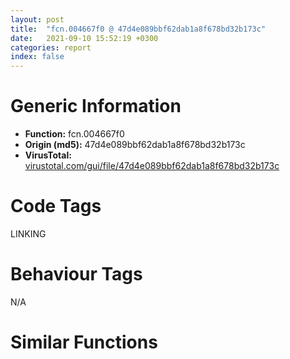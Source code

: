 ```yaml
---
layout: post
title:  "fcn.004667f0 @ 47d4e089bbf62dab1a8f678bd32b173c"
date:   2021-09-10 15:52:19 +0300
categories: report
index: false
---
```


# Generic Information
- **Function:** fcn.004667f0
- **Origin (md5):** 47d4e089bbf62dab1a8f678bd32b173c
- **VirusTotal:** [virustotal.com/gui/file/47d4e089bbf62dab1a8f678bd32b173c][virustotal_ref]

# Code Tags
<span class="tag" id="LINKING">LINKING</span>


# Behaviour Tags
<span class="bhv-tag" id="na">N/A</span>

# Similar Functions
<script type="text/javascript" src="https://www.gstatic.com/charts/loader.js"></script>
<script type="text/javascript">

    google.charts.load('current', {'packages':['corechart']});
    google.charts.setOnLoadCallback(drawChart);

    function drawChart() {
    var data = new google.visualization.DataTable();
        data.addColumn('number', 'X');
        data.addColumn('number', 'Y');
        data.addColumn({type: 'string', role: 'tooltip', 'p': {'html': true}});
        data.addColumn({'type': 'string', 'role': 'style'});
        
        data.addRows([
    [-43.89665985107422, -75.70523071289062, '<b><a href="/report/fcn.004667f0@47d4e089bbf62dab1a8f678bd32b173c">fcn.004667f0</a><br>@47d4e089bbf62dab1a8f678bd32b173c</b><br>push ebp<br>mov ebp, esp<br>cmp byte[ebp+8], 0<br>jne 0x466820<br>push esi<br>mov esi, 0x49eae8<br>cmp dword[esi], 0<br>je 0x466814<br>cmp dword[esi], 0xffffffff<br>je 0x466811<br>push dword[esi]<br>call dword[sym.imp.KERNEL32.dll_FreeLibrary]<br>and dword[esi], 0<br>add esi, 4<br>cmp esi, 0x49eaf4<br>jne 0x4667ff<br>pop esi<br>pop ebp<br>ret <br><eoc> ', 'point { fill-color: #e0440e; }'],
[-4.89247465133667, 264.9358215332031, '<b><a href="/report/fcn.004667f0@394c28c779b535ac47055481e5ab2427">fcn.004667f0</a><br>@394c28c779b535ac47055481e5ab2427</b><br>push ebp<br>mov ebp, esp<br>cmp byte[ebp+8], 0<br>jne 0x466820<br>push esi<br>mov esi, 0x49eae8<br>cmp dword[esi], 0<br>je 0x466814<br>cmp dword[esi], 0xffffffff<br>je 0x466811<br>push dword[esi]<br>call dword[sym.imp.KERNEL32.dll_FreeLibrary]<br>and dword[esi], 0<br>add esi, 4<br>cmp esi, 0x49eaf4<br>jne 0x4667ff<br>pop esi<br>pop ebp<br>ret <br><eoc> ', 'null'],
[-10.607580184936523, 159.04171752929688, '<b><a href="/report/fcn.0041f7a2@835812ed365516de32516b9bf14b0450">fcn.0041f7a2</a><br>@835812ed365516de32516b9bf14b0450</b><br>push ebp<br>mov ebp, esp<br>cmp byte[ebp+8], 0<br>jne 0x41f7d2<br>push esi<br>mov esi, 0x4d7608<br>cmp dword[esi], 0<br>je 0x41f7c6<br>cmp dword[esi], 0xffffffff<br>je 0x41f7c3<br>push dword[esi]<br>call dword[sym.imp.KERNEL32.dll_FreeLibrary]<br>and dword[esi], 0<br>add esi, 4<br>cmp esi, 0x4d7614<br>jne 0x41f7b1<br>pop esi<br>pop ebp<br>ret <br><eoc> ', 'null'],
[-64.79528045654297, -146.39561462402344, '<b><a href="/report/fcn.0040c3e9@a7fde220a04c8ad1ded25e571c4daa50">fcn.0040c3e9</a><br>@a7fde220a04c8ad1ded25e571c4daa50</b><br>push ebp<br>mov ebp, esp<br>cmp byte[ebp+8], 0<br>jne 0x40c419<br>push esi<br>mov esi, 0x426a04<br>cmp dword[esi], 0<br>je 0x40c40d<br>cmp dword[esi], 0xffffffff<br>je 0x40c40a<br>push dword[esi]<br>call dword[sym.imp.KERNEL32.dll_FreeLibrary]<br>and dword[esi], 0<br>add esi, 4<br>cmp esi, 0x426a14<br>jne 0x40c3f8<br>pop esi<br>pop ebp<br>ret <br><eoc> ', 'null'],
[142.3029022216797, 103.06816101074219, '<b><a href="/report/fcn.004667f0@3a017db0719485179e5931e1ff048b6a">fcn.004667f0</a><br>@3a017db0719485179e5931e1ff048b6a</b><br>push ebp<br>mov ebp, esp<br>cmp byte[ebp+8], 0<br>jne 0x466820<br>push esi<br>mov esi, 0x49eae8<br>cmp dword[esi], 0<br>je 0x466814<br>cmp dword[esi], 0xffffffff<br>je 0x466811<br>push dword[esi]<br>call dword[sym.imp.KERNEL32.dll_FreeLibrary]<br>and dword[esi], 0<br>add esi, 4<br>cmp esi, 0x49eaf4<br>jne 0x4667ff<br>pop esi<br>pop ebp<br>ret <br><eoc> ', 'null'],
[-57.148563385009766, 50.15514373779297, '<b><a href="/report/fcn.10006844@b74a1e462e0b6bacec09e2503391e156">fcn.10006844</a><br>@b74a1e462e0b6bacec09e2503391e156</b><br>push ebp<br>mov ebp, esp<br>cmp byte[ebp+8], 0<br>jne 0x10006874<br>push esi<br>mov esi, 0x1001ebd0<br>cmp dword[esi], 0<br>je 0x10006868<br>cmp dword[esi], 0xffffffff<br>je 0x10006865<br>push dword[esi]<br>call dword[sym.imp.KERNEL32.dll_FreeLibrary]<br>and dword[esi], 0<br>add esi, 4<br>cmp esi, 0x1001ebdc<br>jne 0x10006853<br>pop esi<br>pop ebp<br>ret <br><eoc> ', 'null'],
[-133.52227783203125, 61.54753494262695, '<b><a href="/report/fcn.00405139@ea6f23b2cb496f8773ec04df5c0f8d87">fcn.00405139</a><br>@ea6f23b2cb496f8773ec04df5c0f8d87</b><br>push ebp<br>mov ebp, esp<br>cmp byte[ebp+8], 0<br>jne 0x405169<br>push esi<br>mov esi, 0x49bf04<br>cmp dword[esi], 0<br>je 0x40515d<br>cmp dword[esi], 0xffffffff<br>je 0x40515a<br>push dword[esi]<br>call dword[sym.imp.KERNEL32.dll_FreeLibrary]<br>and dword[esi], 0<br>add esi, 4<br>cmp esi, 0x49bf14<br>jne 0x405148<br>pop esi<br>pop ebp<br>ret <br><eoc> ', 'null'],
[-166.8216094970703, -15.202370643615723, '<b><a href="/report/fcn.00405139@03a5d7e745838b7e7a4c7d09dcb64e60">fcn.00405139</a><br>@03a5d7e745838b7e7a4c7d09dcb64e60</b><br>push ebp<br>mov ebp, esp<br>cmp byte[ebp+8], 0<br>jne 0x405169<br>push esi<br>mov esi, 0x49bf04<br>cmp dword[esi], 0<br>je 0x40515d<br>cmp dword[esi], 0xffffffff<br>je 0x40515a<br>push dword[esi]<br>call dword[sym.imp.KERNEL32.dll_FreeLibrary]<br>and dword[esi], 0<br>add esi, 4<br>cmp esi, 0x49bf14<br>jne 0x405148<br>pop esi<br>pop ebp<br>ret <br><eoc> ', 'null'],
[18.730268478393555, -118.86972045898438, '<b><a href="/report/fcn.0041f7b2@c0371bf2f84d37acabd30e547b4cc5fa">fcn.0041f7b2</a><br>@c0371bf2f84d37acabd30e547b4cc5fa</b><br>push ebp<br>mov ebp, esp<br>cmp byte[ebp+8], 0<br>jne 0x41f7e2<br>push esi<br>mov esi, 0x449608<br>cmp dword[esi], 0<br>je 0x41f7d6<br>cmp dword[esi], 0xffffffff<br>je 0x41f7d3<br>push dword[esi]<br>call dword[sym.imp.KERNEL32.dll_FreeLibrary]<br>and dword[esi], 0<br>add esi, 4<br>cmp esi, 0x449614<br>jne 0x41f7c1<br>pop esi<br>pop ebp<br>ret <br><eoc> ', 'null'],
[-164.36260986328125, 156.25657653808594, '<b><a href="/report/fcn.0040bf21@b9e7701b101639a92238161f00b7471e">fcn.0040bf21</a><br>@b9e7701b101639a92238161f00b7471e</b><br>push ebp<br>mov ebp, esp<br>cmp byte[ebp+8], 0<br>jne 0x40bf51<br>push esi<br>mov esi, 0x42f5a4<br>cmp dword[esi], 0<br>je 0x40bf45<br>cmp dword[esi], 0xffffffff<br>je 0x40bf42<br>push dword[esi]<br>call dword[sym.imp.KERNEL32.dll_FreeLibrary]<br>and dword[esi], 0<br>add esi, 4<br>cmp esi, 0x42f5b0<br>jne 0x40bf30<br>pop esi<br>pop ebp<br>ret <br><eoc> ', 'null'],
[213.36341857910156, -157.08152770996094, '<b><a href="/report/fcn.004762d4@2fcce874fb2a3a396274d2df89c397e3">fcn.004762d4</a><br>@2fcce874fb2a3a396274d2df89c397e3</b><br>push ebp<br>mov ebp, esp<br>cmp byte[ebp+8], 0<br>jne 0x476304<br>push esi<br>mov esi, 0x543300<br>cmp dword[esi], 0<br>je 0x4762f8<br>cmp dword[esi], 0xffffffff<br>je 0x4762f5<br>push dword[esi]<br>call dword[sym.imp.KERNEL32.dll_FreeLibrary]<br>and dword[esi], 0<br>add esi, 4<br>cmp esi, 0x54330c<br>jne 0x4762e3<br>pop esi<br>pop ebp<br>ret <br><eoc> ', 'null'],
[157.7335205078125, 216.00015258789062, '<b><a href="/report/fcn.0040bf21@2befdc6dad4b6936d78e65ffd5537599">fcn.0040bf21</a><br>@2befdc6dad4b6936d78e65ffd5537599</b><br>push ebp<br>mov ebp, esp<br>cmp byte[ebp+8], 0<br>jne 0x40bf51<br>push esi<br>mov esi, 0x42f5a4<br>cmp dword[esi], 0<br>je 0x40bf45<br>cmp dword[esi], 0xffffffff<br>je 0x40bf42<br>push dword[esi]<br>call dword[sym.imp.KERNEL32.dll_FreeLibrary]<br>and dword[esi], 0<br>add esi, 4<br>cmp esi, 0x42f5b0<br>jne 0x40bf30<br>pop esi<br>pop ebp<br>ret <br><eoc> ', 'null'],
[-275.2506103515625, 5.307663440704346, '<b><a href="/report/fcn.00411127@597d9ee507d1b2a81775aa98c4a2271a">fcn.00411127</a><br>@597d9ee507d1b2a81775aa98c4a2271a</b><br>push ebp<br>mov ebp, esp<br>cmp byte[ebp+8], 0<br>jne 0x411157<br>push esi<br>mov esi, 0x63bf94<br>cmp dword[esi], 0<br>je 0x41114b<br>cmp dword[esi], 0xffffffff<br>je 0x411148<br>push dword[esi]<br>call dword[sym.imp.KERNEL32.dll_FreeLibrary]<br>and dword[esi], 0<br>add esi, 4<br>cmp esi, 0x63bfa4<br>jne 0x411136<br>pop esi<br>pop ebp<br>ret <br><eoc> ', 'null'],
[265.4501037597656, 21.6712703704834, '<b><a href="/report/fcn.0040bf21@9060907d555cecab3519fcbc82318d7e">fcn.0040bf21</a><br>@9060907d555cecab3519fcbc82318d7e</b><br>push ebp<br>mov ebp, esp<br>cmp byte[ebp+8], 0<br>jne 0x40bf51<br>push esi<br>mov esi, 0x42f5a4<br>cmp dword[esi], 0<br>je 0x40bf45<br>cmp dword[esi], 0xffffffff<br>je 0x40bf42<br>push dword[esi]<br>call dword[sym.imp.KERNEL32.dll_FreeLibrary]<br>and dword[esi], 0<br>add esi, 4<br>cmp esi, 0x42f5b0<br>jne 0x40bf30<br>pop esi<br>pop ebp<br>ret <br><eoc> ', 'null'],
[-146.76173400878906, -219.93504333496094, '<b><a href="/report/fcn.004366a6@c2f40b3bc10e39d3d975422ee4d09bab">fcn.004366a6</a><br>@c2f40b3bc10e39d3d975422ee4d09bab</b><br>push ebp<br>mov ebp, esp<br>cmp byte[ebp+8], 0<br>jne 0x4366d6<br>push esi<br>mov esi, 0x4f5b74<br>cmp dword[esi], 0<br>je 0x4366ca<br>cmp dword[esi], 0xffffffff<br>je 0x4366c7<br>push dword[esi]<br>call dword[sym.imp.KERNEL32.dll_FreeLibrary]<br>and dword[esi], 0<br>add esi, 4<br>cmp esi, 0x4f5b84<br>jne 0x4366b5<br>pop esi<br>pop ebp<br>ret <br><eoc> ', 'null'],
[27.837562561035156, 20.897785186767578, '<b><a href="/report/fcn.0040c4e1@8cf34c97b8222fae425942250641fcfd">fcn.0040c4e1</a><br>@8cf34c97b8222fae425942250641fcfd</b><br>push ebp<br>mov ebp, esp<br>cmp byte[ebp+8], 0<br>jne 0x40c511<br>push esi<br>mov esi, 0x4305a4<br>cmp dword[esi], 0<br>je 0x40c505<br>cmp dword[esi], 0xffffffff<br>je 0x40c502<br>push dword[esi]<br>call dword[sym.imp.KERNEL32.dll_FreeLibrary]<br>and dword[esi], 0<br>add esi, 4<br>cmp esi, 0x4305b0<br>jne 0x40c4f0<br>pop esi<br>pop ebp<br>ret <br><eoc> ', 'null'],
[89.33902740478516, -16.733469009399414, '<b><a href="/report/fcn.0040bf21@31d828bf241be93b3ffe89cf3c313d44">fcn.0040bf21</a><br>@31d828bf241be93b3ffe89cf3c313d44</b><br>push ebp<br>mov ebp, esp<br>cmp byte[ebp+8], 0<br>jne 0x40bf51<br>push esi<br>mov esi, 0x42f5a4<br>cmp dword[esi], 0<br>je 0x40bf45<br>cmp dword[esi], 0xffffffff<br>je 0x40bf42<br>push dword[esi]<br>call dword[sym.imp.KERNEL32.dll_FreeLibrary]<br>and dword[esi], 0<br>add esi, 4<br>cmp esi, 0x42f5b0<br>jne 0x40bf30<br>pop esi<br>pop ebp<br>ret <br><eoc> ', 'null'],
[-26.64523696899414, -10.46117115020752, '<b><a href="/report/fcn.004125e9@7dfa91bbba8f79a5b19b642937435ac0">fcn.004125e9</a><br>@7dfa91bbba8f79a5b19b642937435ac0</b><br>push ebp<br>mov ebp, esp<br>cmp byte[ebp+8], 0<br>jne 0x412619<br>push esi<br>mov esi, 0x4b7f9c<br>cmp dword[esi], 0<br>je 0x41260d<br>cmp dword[esi], 0xffffffff<br>je 0x41260a<br>push dword[esi]<br>call dword[sym.imp.KERNEL32.dll_FreeLibrary]<br>and dword[esi], 0<br>add esi, 4<br>cmp esi, 0x4b7fac<br>jne 0x4125f8<br>pop esi<br>pop ebp<br>ret <br><eoc> ', 'null'],
[91.68505859375, -97.55989837646484, '<b><a href="/report/fcn.004667f0@2a380710d2016aed75cfad6eacab1d1a">fcn.004667f0</a><br>@2a380710d2016aed75cfad6eacab1d1a</b><br>push ebp<br>mov ebp, esp<br>cmp byte[ebp+8], 0<br>jne 0x466820<br>push esi<br>mov esi, 0x49eae8<br>cmp dword[esi], 0<br>je 0x466814<br>cmp dword[esi], 0xffffffff<br>je 0x466811<br>push dword[esi]<br>call dword[sym.imp.KERNEL32.dll_FreeLibrary]<br>and dword[esi], 0<br>add esi, 4<br>cmp esi, 0x49eaf4<br>jne 0x4667ff<br>pop esi<br>pop ebp<br>ret <br><eoc> ', 'null'],
[153.52267456054688, 22.46540069580078, '<b><a href="/report/fcn.0040bf21@8db9fe0b752fe464ff1c81507df8551a">fcn.0040bf21</a><br>@8db9fe0b752fe464ff1c81507df8551a</b><br>push ebp<br>mov ebp, esp<br>cmp byte[ebp+8], 0<br>jne 0x40bf51<br>push esi<br>mov esi, 0x42f5a4<br>cmp dword[esi], 0<br>je 0x40bf45<br>cmp dword[esi], 0xffffffff<br>je 0x40bf42<br>push dword[esi]<br>call dword[sym.imp.KERNEL32.dll_FreeLibrary]<br>and dword[esi], 0<br>add esi, 4<br>cmp esi, 0x42f5b0<br>jne 0x40bf30<br>pop esi<br>pop ebp<br>ret <br><eoc> ', 'null'],
[-124.20730590820312, -89.07719421386719, '<b><a href="/report/fcn.004169c0@5f763449465a14d1cdb5ea67e2f984d0">fcn.004169c0</a><br>@5f763449465a14d1cdb5ea67e2f984d0</b><br>push ebp<br>mov ebp, esp<br>cmp byte[ebp+8], 0<br>jne 0x4169f0<br>push esi<br>mov esi, 0x46032c<br>cmp dword[esi], 0<br>je 0x4169e4<br>cmp dword[esi], 0xffffffff<br>je 0x4169e1<br>push dword[esi]<br>call dword[sym.imp.KERNEL32.dll_FreeLibrary]<br>and dword[esi], 0<br>add esi, 4<br>cmp esi, 0x46033c<br>jne 0x4169cf<br>pop esi<br>pop ebp<br>ret <br><eoc> ', 'null'],
[-74.08207702636719, 119.37771606445312, '<b><a href="/report/fcn.0041f7b2@5e50a67c7e8dbb50c23acbc92eb08f0e">fcn.0041f7b2</a><br>@5e50a67c7e8dbb50c23acbc92eb08f0e</b><br>push ebp<br>mov ebp, esp<br>cmp byte[ebp+8], 0<br>jne 0x41f7e2<br>push esi<br>mov esi, 0x449608<br>cmp dword[esi], 0<br>je 0x41f7d6<br>cmp dword[esi], 0xffffffff<br>je 0x41f7d3<br>push dword[esi]<br>call dword[sym.imp.KERNEL32.dll_FreeLibrary]<br>and dword[esi], 0<br>add esi, 4<br>cmp esi, 0x449614<br>jne 0x41f7c1<br>pop esi<br>pop ebp<br>ret <br><eoc> ', 'null'],
[156.60035705566406, -58.17279815673828, '<b><a href="/report/fcn.004667f0@6f3954a480bef11309decb3759df55ad">fcn.004667f0</a><br>@6f3954a480bef11309decb3759df55ad</b><br>push ebp<br>mov ebp, esp<br>cmp byte[ebp+8], 0<br>jne 0x466820<br>push esi<br>mov esi, 0x49eae8<br>cmp dword[esi], 0<br>je 0x466814<br>cmp dword[esi], 0xffffffff<br>je 0x466811<br>push dword[esi]<br>call dword[sym.imp.KERNEL32.dll_FreeLibrary]<br>and dword[esi], 0<br>add esi, 4<br>cmp esi, 0x49eaf4<br>jne 0x4667ff<br>pop esi<br>pop ebp<br>ret <br><eoc> ', 'null'],
[65.05713653564453, 134.61474609375, '<b><a href="/report/fcn.0040410d@48311276b3cd8adebcd777f7aad326b2">fcn.0040410d</a><br>@48311276b3cd8adebcd777f7aad326b2</b><br>push ebp<br>mov ebp, esp<br>cmp byte[ebp+8], 0<br>jne 0x40413d<br>push esi<br>mov esi, 0x4a1bc0<br>cmp dword[esi], 0<br>je 0x404131<br>cmp dword[esi], 0xffffffff<br>je 0x40412e<br>push dword[esi]<br>call dword[sym.imp.KERNEL32.dll_FreeLibrary]<br>and dword[esi], 0<br>add esi, 4<br>cmp esi, 0x4a1bd0<br>jne 0x40411c<br>pop esi<br>pop ebp<br>ret <br><eoc> ', 'null'],
[-93.42029571533203, -15.32449722290039, '<b><a href="/report/fcn.0040bf21@8fe319558c6f221efde51f3acc33b19c">fcn.0040bf21</a><br>@8fe319558c6f221efde51f3acc33b19c</b><br>push ebp<br>mov ebp, esp<br>cmp byte[ebp+8], 0<br>jne 0x40bf51<br>push esi<br>mov esi, 0x42f5a4<br>cmp dword[esi], 0<br>je 0x40bf45<br>cmp dword[esi], 0xffffffff<br>je 0x40bf42<br>push dword[esi]<br>call dword[sym.imp.KERNEL32.dll_FreeLibrary]<br>and dword[esi], 0<br>add esi, 4<br>cmp esi, 0x42f5b0<br>jne 0x40bf30<br>pop esi<br>pop ebp<br>ret <br><eoc> ', 'null'],
[29.42437171936035, -50.836570739746094, '<b><a href="/report/fcn.0041f7a2@d9b85b9b67587bbf2112c62164413bd8">fcn.0041f7a2</a><br>@d9b85b9b67587bbf2112c62164413bd8</b><br>push ebp<br>mov ebp, esp<br>cmp byte[ebp+8], 0<br>jne 0x41f7d2<br>push esi<br>mov esi, 0x4d7608<br>cmp dword[esi], 0<br>je 0x41f7c6<br>cmp dword[esi], 0xffffffff<br>je 0x41f7c3<br>push dword[esi]<br>call dword[sym.imp.KERNEL32.dll_FreeLibrary]<br>and dword[esi], 0<br>add esi, 4<br>cmp esi, 0x4d7614<br>jne 0x41f7b1<br>pop esi<br>pop ebp<br>ret <br><eoc> ', 'null'],
[5.060511112213135, 83.92733001708984, '<b><a href="/report/fcn.0040c3e9@0b073c89b077a27e3496540be7574e33">fcn.0040c3e9</a><br>@0b073c89b077a27e3496540be7574e33</b><br>push ebp<br>mov ebp, esp<br>cmp byte[ebp+8], 0<br>jne 0x40c419<br>push esi<br>mov esi, 0x426a04<br>cmp dword[esi], 0<br>je 0x40c40d<br>cmp dword[esi], 0xffffffff<br>je 0x40c40a<br>push dword[esi]<br>call dword[sym.imp.KERNEL32.dll_FreeLibrary]<br>and dword[esi], 0<br>add esi, 4<br>cmp esi, 0x426a14<br>jne 0x40c3f8<br>pop esi<br>pop ebp<br>ret <br><eoc> ', 'null'],
[81.38752746582031, 58.796573638916016, '<b><a href="/report/fcn.00408334@fca52b995e756cff97168f6fef94b37d">fcn.00408334</a><br>@fca52b995e756cff97168f6fef94b37d</b><br>push ebp<br>mov ebp, esp<br>cmp byte[ebp+8], 0<br>jne 0x408364<br>push esi<br>mov esi, 0x41c244<br>cmp dword[esi], 0<br>je 0x408358<br>cmp dword[esi], 0xffffffff<br>je 0x408355<br>push dword[esi]<br>call dword[sym.imp.KERNEL32.dll_FreeLibrary]<br>and dword[esi], 0<br>add esi, 4<br>cmp esi, 0x41c250<br>jne 0x408343<br>pop esi<br>pop ebp<br>ret <br><eoc> ', 'null'],
[26.376314163208008, -203.80081176757812, '<b><a href="/report/fcn.0040c4e2@d59f9c4f445b9f980173dec064f55091">fcn.0040c4e2</a><br>@d59f9c4f445b9f980173dec064f55091</b><br>push ebp<br>mov ebp, esp<br>cmp byte[ebp+8], 0<br>jne 0x40c512<br>push esi<br>mov esi, 0x436fd8<br>cmp dword[esi], 0<br>je 0x40c506<br>cmp dword[esi], 0xffffffff<br>je 0x40c503<br>push dword[esi]<br>call dword[sym.imp.KERNEL32.dll_FreeLibrary]<br>and dword[esi], 0<br>add esi, 4<br>cmp esi, 0x436fe8<br>jne 0x40c4f1<br>pop esi<br>pop ebp<br>ret <br><eoc> ', 'null'],
[71.79437255859375, -195.00645446777344, '<b><a href="/report/fcn.004667f0@cd64783198de5872d050db281b6d529b">fcn.004667f0</a><br>@cd64783198de5872d050db281b6d529b</b><br>push ebp<br>mov ebp, esp<br>cmp byte[ebp+8], 0<br>jne 0x466820<br>push esi<br>mov esi, 0x49eae8<br>cmp dword[esi], 0<br>je 0x466814<br>cmp dword[esi], 0xffffffff<br>je 0x466811<br>push dword[esi]<br>call dword[sym.imp.KERNEL32.dll_FreeLibrary]<br>and dword[esi], 0<br>add esi, 4<br>cmp esi, 0x49eaf4<br>jne 0x4667ff<br>pop esi<br>pop ebp<br>ret <br><eoc> ', 'null'],
[57.626808166503906, -254.6657257080078, '<b><a href="/report/fcn.0040bf21@41d541db4a17e11df1b616218be77825">fcn.0040bf21</a><br>@41d541db4a17e11df1b616218be77825</b><br>push ebp<br>mov ebp, esp<br>cmp byte[ebp+8], 0<br>jne 0x40bf51<br>push esi<br>mov esi, 0x42f5a4<br>cmp dword[esi], 0<br>je 0x40bf45<br>cmp dword[esi], 0xffffffff<br>je 0x40bf42<br>push dword[esi]<br>call dword[sym.imp.KERNEL32.dll_FreeLibrary]<br>and dword[esi], 0<br>add esi, 4<br>cmp esi, 0x42f5b0<br>jne 0x40bf30<br>pop esi<br>pop ebp<br>ret <br><eoc> ', 'null'],

        ]);

    var options = {
        title: 'Similarity Plot',
        legend: 'none',
        colors: ['#dedbd9', '#e6693e', '#ec8f6e', '#f3b49f', '#f6c7b6'],
        tooltip: {isHtml: true, trigger: 'both'},
        explorer: {
        actions: ["dragToZoom", "rightClickToReset"],
        },
        chartArea: {
        width: '80%',
        height: '80%'
        },
        width: '100%',
        height: '100%'
    };

    var chart = new google.visualization.ScatterChart(document.getElementById('chart_div'));

    chart.draw(data, options);
    }
    
</script>


<div id="chart_div" style="width: 100%px; height: 100%;"></div>

# Disassembled Code
{% highlight nasm %}

push ebp
mov ebp, esp
cmp byte[ebp+8], 0
jne 0x466820
push esi
mov esi, 0x49eae8
cmp dword[esi], 0
je 0x466814
cmp dword[esi], 0xffffffff
je 0x466811
push dword[esi]
call dword[sym.imp.KERNEL32.dll_FreeLibrary]
and dword[esi], 0
add esi, 4
cmp esi, 0x49eaf4
jne 0x4667ff
pop esi
pop ebp
ret

{% endhighlight %}

[virustotal_ref]: https://www.virustotal.com/gui/file/47d4e089bbf62dab1a8f678bd32b173c